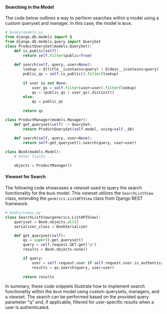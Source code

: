 #### Searching in the Model

The code below outlines a way to perform searches within a model using a custom queryset and manager. In this case, the model is `Book`.

```python
# books/models.py
from django.db.models import Q
from django.db.models.query import QuerySet
class ProductQuerySet(models.QuerySet):
    def is_public(self):
        return self.filter(public=True)
    
    def search(self, query, user=None):
        lookup = Q(title__icontains=query) | Q(desc__icontains=query)
        public_qs = self.is_public().filter(lookup)
        
        if user is not None:
            user_qs = self.filter(user=user).filter(lookup)
            qs = (public_qs | user_qs).distinct()
        else:
            qs = public_qs
        
        return qs

class ProductManager(models.Manager):
    def get_queryset(self) -> QuerySet:
        return ProductQuerySet(self.model, using=self._db)
    
    def search(self, query, user=None):
        return self.get_queryset().search(query, user=user)

class Book(models.Model):
    # Other fields ...

    objects = ProductManager()
```

#### Viewset for Search

The following code showcases a viewset used to query the search functionality for the `Book` model. This viewset utilizes the `SearchListView` class, extending the `generics.ListAPIView` class from Django REST framework.

```python
# books/views.py
class SearchListView(generics.ListAPIView):
    queryset = Book.objects.all()
    serializer_class = BookSerializer

    def get_queryset(self):
        qs = super().get_queryset()
        query = self.request.GET.get("q")
        results = Book.objects.none()

        if query:
            user = self.request.user if self.request.user.is_authenticated else None
            results = qs.search(query, user=user)
        
        return results
```

In summary, these code snippets illustrate how to implement search functionality within the `Book` model using custom querysets, managers, and a viewset. The search can be performed based on the provided query parameter "q" and, if applicable, filtered for user-specific results when a user is authenticated.